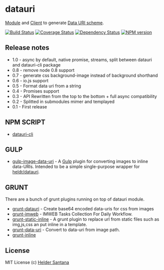 # datauri
[Module](http://npm.im/datauri) and [Client](http://npm.im/datauri-cli) to generate [Data URI scheme][datauri].

[![Build Status](https://travis-ci.org/heldr/grunt-smushit.svg?branch=master)](http://travis-ci.org/heldr/datauri) [![Coverage Status](https://coveralls.io/repos/heldr/datauri/badge.svg?branch=master&service=github)](https://coveralls.io/github/heldr/datauri?branch=master) [![Dependency Status](https://www.versioneye.com/user/projects/560b7b3f5a262f001e0007e2/badge.svg?style=flat)](https://www.versioneye.com/user/projects/560b7b3f5a262f001e0007e2) [![NPM version](http://img.shields.io/npm/dm/datauri.svg?style=flat)](https://www.npmjs.org/package/datauri)

## Release notes

* 1.0 - async by default, native promise, streams, split between datauri and datauri-cli package
* 0.8 - remove node 0.8 support
* 0.7 - generate css background-image instead of background shorthand
* 0.6 - io.js support
* 0.5 - Format data uri from a string
* 0.4 - Promises support
* 0.3 - API Rewritten from the top to the bottom + full async compatibility
* 0.2 - Splitted in submodules mimer and templayed
* 0.1 - First release

NPM SCRIPT
-------
* [datauri-cli](https://npmjs.org/package/datauri-cli)


GULP
-----

* [gulp-image-data-uri](https://github.com/adam-lynch/gulp-image-data-uri) - A [Gulp](http://github.com/gulpjs/gulp) plugin for converting images to inline data-URIs. Intended to be a simple single-purpose wrapper for [heldr/datauri](https://github.com/heldr/datauri).

GRUNT
-----

There are a bunch of grunt plugins running on top of datauri module.

* [grunt-datauri](https://npmjs.org/package/grunt-datauri) - Create base64 encoded data-uris for css from images
* [grunt-imweb](https://npmjs.org/package/grunt-imweb) - IMWEB Tasks Collection For Daily Workflow.
* [grunt-static-inline](https://npmjs.org/package/grunt-static-inline) - A grunt plugin to replace url from static files such as img,js,css an put inline in a template.
* [grunt-data-uri](https://npmjs.org/package/grunt-data-uri) - Convert to data-uri from image path.
* [grunt-inline](https://npmjs.org/package/grunt-inline)

## License

MIT License
(c) [Helder Santana](http://heldr.com)

[nodejs]: http://nodejs.org/download
[iojs]: https://iojs.org/
[datauri]: http://en.wikipedia.org/wiki/Data_URI_scheme
[promisesaplus]: http://promises-aplus.github.io/promises-spec/
